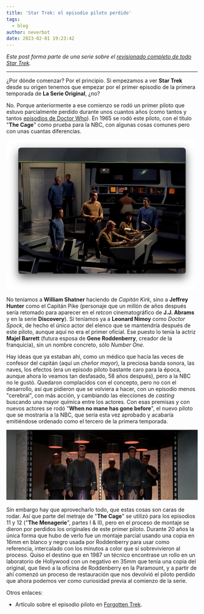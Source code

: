 ```yaml
---
title: 'Star Trek: el episodio piloto perdido'
tags:
  - blog
author: neverbot
date: 2023-02-01 19:23:42
---
```



*Este post forma parte de una serie sobre el [revisionado completo de todo Star Trek](./viendo-star-trek-¿como-cuando-y-por-que/).*

---

¿Por dónde comenzar? Por el principio. Si empezamos a ver **Star Trek** desde su origen tenemos que empezar por el primer episodio de la primera temporada de **La Serie Original**, ¿no? 

No. Porque anteriormente a ese comienzo se rodó un primer piloto que estuvo parcialmente perdido durante unos cuantos años (como tantos y tantos [episodios de Doctor Who](https://en.wikipedia.org/wiki/Doctor_Who_missing_episodes)). En 1965 se rodó este piloto, con el título "**The Cage**" como prueba para la NBC, con algunas cosas comunes pero con unas cuantas diferencias.

![image-20230201182943365](./star-trek-el-episodio-piloto-perdido/image-20230201182943365.png)

No teníamos a **William Shatner** haciendo de *Capitán Kirk*, sino a **Jeffrey Hunter** como el Capitán Pike (personaje que un millón de años después sería retomado para aparecer en el *retcon* cinematográfico de **J.J. Abrams** y en la serie **Discovery**). Sí teníamos ya a **Leonard Nimoy** como *Doctor Spock*, de hecho el único actor del elenco que se mantendría después de este piloto, aunque aquí no era el primer oficial. Ese puesto lo tenía la actriz **Majel Barrett** (futura esposa de **Gene Roddenberry**, creador de la franquicia), sin un nombre concreto, sólo *Number One*.

Hay ideas que ya estaban ahí, como un médico que hacía las veces de confesor del capitán (aquí un *cheñor mayor*), la preciosa banda sonora, las naves, los efectos (era un episodo piloto bastante caro para la época, aunque ahora lo veamos tan desfasado, 58 años después), pero a la NBC no le gustó. Quedaron complacidos con el concepto, pero no con el desarrollo, así que pidieron que se volviera a hacer, con un episodio menos "cerebral", con más acción, y cambiando las elecciones de *casting* buscando una mayor química entre los actores. Con esas premisas y con nuevos actores se rodó "**When no mane has gone before**", el nuevo piloto que se mostraría a la NBC, que sería esta vez aprobado y acabaría emitiéndose ordenado como el tercero de la primera temporada.

![image-20230201192012210](./star-trek-el-episodio-piloto-perdido/image-20230201192012210.png)

Sin embargo hay que aprovecharlo todo, que estas cosas son caras de rodar. Así que parte del metraje de "**The Cage**" se utilizó para los episodios 11 y 12 ("**The Menagerie**", partes I & II), pero en el proceso de montaje se dieron por perdidos los originales de este primer piloto. Durante 20 años la única forma que hubo de verlo fue un montaje parcial usando una copia en 16mm en blanco y negro usada por Roddenberry para usar como referencia, intercalado con los minutos a color que sí sobrevivieron al proceso. Quiso el destino que en 1987 un técnico encontrase un rollo en un laboratorio de Hollywood con un negativo en 35mm que tenía una copia del original, que llevó a la oficina de Roddenberry en la Paramount, y a partir de ahí comenzó un proceso de restauración que nos devolvió el piloto perdido que ahora podemos ver como curiosidad previa al comienzo de la serie.

Otros enlaces:

- Artículo sobre el episodio piloto en [Forgotten Trek](https://forgottentrek.com/the-original-series/the-cage-the-star-trek-pilot-that-wasnt-quite/).
